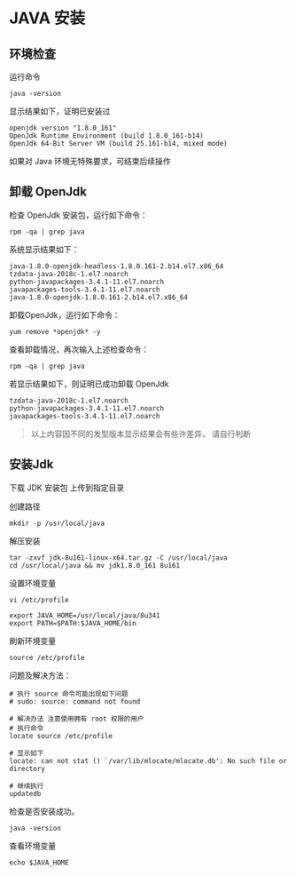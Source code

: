 # JAVA 安装

## 环境检查

运行命令

```shell
java -version
```

显示结果如下，证明已安装过

```shell
openjdk version "1.8.0_161"
OpenJdk Runtime Environment (build 1.8.0_161-b14)
OpenJdk 64-Bit Server VM (build 25.161-b14, mixed mode)
```

如果对 Java 环境无特殊要求，可结束后续操作

## 卸载 OpenJdk

检查 OpenJdk 安装包，运行如下命令：

```shell
rpm -qa | grep java
```

系统显示结果如下：

```shell
java-1.8.0-openjdk-headless-1.8.0.161-2.b14.el7.x86_64
tzdata-java-2018c-1.el7.noarch
python-javapackages-3.4.1-11.el7.noarch
javapackages-tools-3.4.1-11.el7.noarch
java-1.8.0-openjdk-1.8.0.161-2.b14.el7.x86_64
```

卸载OpenJdk，运行如下命令：

```shell
yum remove *openjdk* -y
```

查看卸载情况，再次输入上述检查命令：

```shell
rpm -qa | grep java
```

若显示结果如下，则证明已成功卸载 OpenJdk

```shell
tzdata-java-2018c-1.el7.noarch
python-javapackages-3.4.1-11.el7.noarch
javapackages-tools-3.4.1-11.el7.noarch
```

> 以上内容因不同的发型版本显示结果会有些许差异， 请自行判断

## 安装Jdk

下载 JDK 安装包 上传到指定目录


创建路径

```shell
mkdir -p /usr/local/java
```

解压安装

```shell
tar -zxvf jdk-8u161-linux-x64.tar.gz -C /usr/local/java
cd /usr/local/java && mv jdk1.8.0_161 8u161
```

设置环境变量

```shell
vi /etc/profile

export JAVA_HOME=/usr/local/java/8u341
export PATH=$PATH:$JAVA_HOME/bin
```

刷新环境变量

```shell
source /etc/profile
```

问题及解决方法：

```shell
# 执行 source 命令可能出现如下问题
# sudo: source: command not found

# 解决办法 注意使用拥有 root 权限的用户
# 执行命令
locate source /etc/profile

# 显示如下
locate: can not stat () `/var/lib/mlocate/mlocate.db': No such file or directory

# 继续执行
updatedb
```

检查是否安装成功。

```shell
java -version
```

查看环境变量

```shell
echo $JAVA_HOME
```
